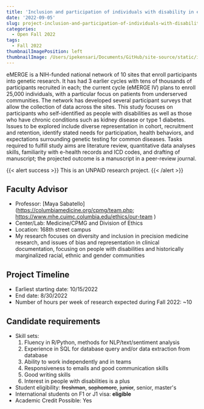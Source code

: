 ```yaml
---
title: 'Inclusion and participation of individuals with disability in eMERGE IV'
date: '2022-09-05'
slug: project-inclusion-and-participation-of-individuals-with-disability-in-emerge-iv
categories:
  - Open Fall 2022
tags:
  - Fall 2022
thumbnailImagePosition: left
thumbnailImage: /Users/ipekensari/Documents/GitHub/site-source/static/img/construction.png
---
```

eMERGE is a NIH-funded national network of 10 sites that enroll participants into genetic research. It has had 3 earlier cycles with tens of thousands of participants recruited in each; the current cycle (eMERGE IV) plans to enroll 25,000 individuals, with a particular focus on patients from underserved communities. The network has developed several participant surveys that allow the collection of data across the sites.  This study focuses on participants who self-identified as people with disabilities as well as those who have chronic conditions such as kidney disease or type 1 diabetes. Issues to be explored include diverse representation in cohort, recruitment and retention, identify stated needs for participation, health behaviors, and expectations surrounding genetic testing for common diseases. Tasks required to fulfill study aims are literature review, quantitative data analyses skills, familiarity with e-health records and ICD codes, and drafting of manuscript; the projected outcome is a manuscript in a peer-review journal.  

<!--more-->

{{< alert success >}}
This is an UNPAID research project.
{{< /alert >}}

## Faculty Advisor
+ Professor: [Maya Sabatello](https://columbiamedicine.org/cpmg/team.php; https://www.mhe.cuimc.columbia.edu/ethics/our-team )
+ Center/Lab: Medicine/CPMG and Division of Ethics
+ Location: 168th street campus
+ My research focuses on diversity and inclusion in precision medicine research, and issues of bias and representation in clinical documentation, focusing on people with disabilities and historically marginalized racial, ethnic and gender communities

## Project Timeline
+ Earliest starting date: 10/15/2022
+ End date: 8/30/2022
+ Number of hours per week of research expected during Fall 2022: ~10

## Candidate requirements
+ Skill sets: 
  1.	Fluency in R/Python, methods for NLP/text/sentiment analysis
  2.	Experience in SQL for database query and/or data extraction from database
  3.	Ability to work independently and in teams
  4.	Responsiveness to emails and good communication skills
  5.    Good writing skills
  5.	Interest in people with disabilities is a plus
+ Student eligibility: ~~freshman~~, ~~sophomore~~, ~~junior~~, senior, master's
+ International students on F1 or J1 visa: **eligible**
+ Academic Credit Possible: Yes

